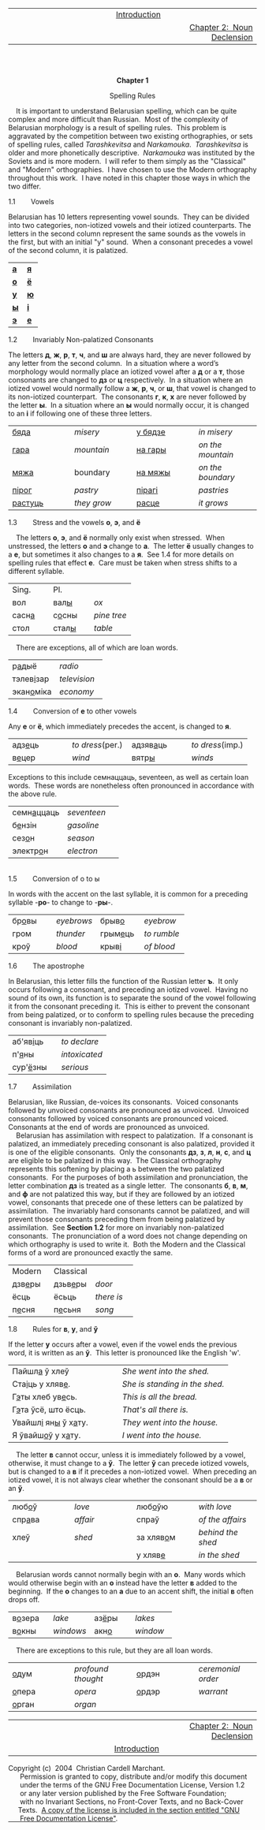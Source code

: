 <div style="text-align: center;">

<div style="text-align: left;">

<span style="font-weight: bold;"></span>

<table>
<colgroup>
<col style="width: 33%" />
<col style="width: 33%" />
<col style="width: 33%" />
</colgroup>
<tbody>
<tr class="odd">
<td>                                       <br />
</td>
<td style="text-align: center;"><a href="introduction.html">Introduction</a></td>
<td style="text-align: right;"><br />
</td>
</tr>
<tr class="even">
<td><br />
</td>
<td style="text-align: center;"><br />
</td>
<td style="text-align: right;"><a href="chapter2.html">Chapter 2:  Noun Declension<br />
</a></td>
</tr>
</tbody>
</table>

<span style="font-weight: bold;"></span>

</div>

<div style="text-align: left;">

<span style="font-weight: bold;"></span>  
<span style="font-weight: bold;"></span>  
<span style="font-weight: bold;"></span>

</div>

<span style="font-weight: bold;"><span class="small"><span class="small"></span></span>Chapter
1</span>  
  
Spelling Rules  

</div>

  
    It is important to understand Belarusian spelling, which can be
quite complex and more difficult than Russian.  Most of the complexity
of Belarusian morphology is a result of spelling rules.  This problem is
aggravated by the competition between two existing orthographies, or
sets of spelling rules, called
<span style="font-style: italic;">Tarashkevitsa</span> and
<span style="font-style: italic;">Narkamouka</span>. 
<span style="font-style: italic;">Tarashkevitsa</span> is older and more
phonetically descriptive. 
<span style="font-style: italic;">Narkamouka</span> was instituted by
the Soviets and is more modern.  I will refer to them simply as the
"Classical" and "Modern" orthographies.  I have chosen to use the Modern
orthography throughout this work.  I have noted in this chapter those
ways in which the two differ.  
  
  
1.1        Vowels  
  
Belarusian has 10 letters representing vowel sounds.  They can be
divided into two categories, non-iotized vowels and their iotized
counterparts. The letters in the second column represent the same sounds
as the vowels in the first, but with an initial "y" sound.  When a
consonant precedes a vowel of the second column, it is palatized.  
  

<table>
<colgroup>
<col style="width: 50%" />
<col style="width: 50%" />
</colgroup>
<tbody>
<tr class="odd">
<td><a href="soundsch1/a.wav"><span style="font-weight: bold;">а</span><br />
</a></td>
<td><a href="soundsch1/ya.wav"><span style="font-weight: bold;">я</span><br />
</a></td>
</tr>
<tr class="even">
<td><a href="soundsch1/o.wav"><span style="font-weight: bold;">о</span><br />
</a></td>
<td><a href="soundsch1/yo.wav"><span style="font-weight: bold;">ё</span></a><br />
</td>
</tr>
<tr class="odd">
<td><a href="soundsch1/u.wav"><span style="font-weight: bold;">у</span></a><br />
</td>
<td><a href="soundsch1/yu.wav"><span style="font-weight: bold;">ю</span></a><br />
</td>
</tr>
<tr class="even">
<td><a href="soundsch1/y.wav"><span style="font-weight: bold;">ы</span></a><br />
</td>
<td><a href="soundsch1/i.wav"><span style="font-weight: bold;">і</span></a><br />
</td>
</tr>
<tr class="odd">
<td><a href="soundsch1/e.wav"><span style="font-weight: bold;">э</span></a><br />
</td>
<td><a href="soundsch1/ye.wav"><span style="font-weight: bold;">е</span></a><br />
</td>
</tr>
</tbody>
</table>

  
  
1.2        Invariably Non-palatized Consonants  
  
The letters <span style="font-weight: bold;">д</span>,
<span style="font-weight: bold;">ж</span>,
<span style="font-weight: bold;">р</span>,
<span style="font-weight: bold;">т</span>,
<span style="font-weight: bold;">ч</span>, and
<span style="font-weight: bold;">ш</span> are always hard, they are
never followed by any letter from the second column.  In a situation
where a word’s morphology would normally place an iotized vowel after a
<span style="font-weight: bold;">д</span> or a
<span style="font-weight: bold;">т</span>, those consonants are changed
to <span style="font-weight: bold;">дз</span> or
<span style="font-weight: bold;">ц</span> respectively.  In a situation
where an iotized vowel would normally follow a
<span style="font-weight: bold;">ж</span>,
<span style="font-weight: bold;">р</span>,
<span style="font-weight: bold;">ч</span>, or
<span style="font-weight: bold;">ш</span>, that vowel is changed to its
non-iotized counterpart.  The consonants
<span style="font-weight: bold;">г</span>,
<span style="font-weight: bold;">к</span>,
<span style="font-weight: bold;">х</span> are never followed by the
letter <span style="font-weight: bold;">ы</span>.  In a situation where
an <span style="font-weight: bold;">ы</span> would normally occur, it is
changed to an <span style="font-weight: bold;">і</span> if following one
of these three letters.  
  

<table>
<colgroup>
<col style="width: 25%" />
<col style="width: 25%" />
<col style="width: 25%" />
<col style="width: 25%" />
</colgroup>
<tbody>
<tr class="odd">
<td><a href="soundsch1/byada.wav">бяд<span style="text-decoration: underline;">а</span></a><br />
</td>
<td><span style="font-style: italic;">misery</span><br />
</td>
<td><a href="soundsch1/u_byadzye.wav">у бядз<span style="text-decoration: underline;">е</span></a><br />
</td>
<td><span style="font-style: italic;">in misery</span><br />
</td>
</tr>
<tr class="even">
<td><a href="soundsch1/hara.wav">гар<span style="text-decoration: underline;">а</span></a><br />
</td>
<td><span style="font-style: italic;">mountain</span><br />
</td>
<td><a href="soundsch1/na_hary.wav">на гар<span style="text-decoration: underline;">ы</span></a><br />
</td>
<td><span style="font-style: italic;">on the mountain</span><br />
</td>
</tr>
<tr class="odd">
<td><a href="soundsch1/myazha.wav">мяж<span style="text-decoration: underline;">а</span></a><br />
</td>
<td>boundary<br />
</td>
<td><a href="soundsch1/na_myazhy.wav">на мяж<span style="text-decoration: underline;">ы</span><br />
</a></td>
<td><span style="font-style: italic;">on the boundary</span><br />
</td>
</tr>
<tr class="even">
<td><a href="soundsch1/piroh.wav">пір<span style="text-decoration: underline;">о</span>г</a><br />
</td>
<td><span style="font-style: italic;">pastry</span><br />
</td>
<td><a href="soundsch1/pirahi.wav">піраг<span style="text-decoration: underline;">і</span></a><br />
</td>
<td><span style="font-style: italic;">pastries</span><br />
</td>
</tr>
<tr class="odd">
<td><a href="soundsch1/rastuts.wav">раст<span style="text-decoration: underline;">у</span>ць</a><br />
</td>
<td><span style="font-style: italic;">they grow</span><br />
</td>
<td><a href="soundsch1/rastse.wav">расц<span style="text-decoration: underline;">е</span></a><br />
</td>
<td><span style="font-style: italic;">it grows</span><br />
</td>
</tr>
</tbody>
</table>

  
  
1.3        Stress and the vowels
<span style="font-weight: bold;">о</span>,
<span style="font-weight: bold;">э</span>, and
<span style="font-weight: bold;">ё</span>  
  
    The letters <span style="font-weight: bold;">о</span>,
<span style="font-weight: bold;">э</span>, and
<span style="font-weight: bold;">ё</span> normally only exist when
stressed.  When unstressed, the letters
<span style="font-weight: bold;">о</span> and
<span style="font-weight: bold;">э </span>change to
<span style="font-weight: bold;">а</span>.  The letter
<span style="font-weight: bold;">ё</span> usually changes to a
<span style="font-weight: bold;">е</span>, but sometimes it also changes
to a <span style="font-weight: bold;">я</span>.  See 1.4 for more
details on spelling rules that effect
<span style="font-weight: bold;">е</span>.  Care must be taken when
stress shifts to a different syllable.  
  

<table>
<colgroup>
<col style="width: 33%" />
<col style="width: 33%" />
<col style="width: 33%" />
</colgroup>
<tbody>
<tr class="odd">
<td>Sing.<br />
</td>
<td>Pl.<br />
</td>
<td><br />
</td>
</tr>
<tr class="even">
<td>вол<br />
</td>
<td>вал<span style="text-decoration: underline;">ы</span><br />
</td>
<td><span style="font-style: italic;">ox</span><br />
</td>
</tr>
<tr class="odd">
<td>сасн<span style="text-decoration: underline;">а</span><br />
</td>
<td>с<span style="text-decoration: underline;">о</span>сны<br />
</td>
<td><span style="font-style: italic;">pine tree</span><br />
</td>
</tr>
<tr class="even">
<td>стол<br />
</td>
<td>стал<span style="text-decoration: underline;">ы</span><br />
</td>
<td><span style="font-style: italic;">table</span><br />
</td>
</tr>
</tbody>
</table>

  
  
    There are exceptions, all of which are loan words.  
  

<table>
<colgroup>
<col style="width: 50%" />
<col style="width: 50%" />
</colgroup>
<tbody>
<tr class="odd">
<td>р<span style="text-decoration: underline;">а</span>дыё<br />
</td>
<td><span style="font-style: italic;">radio</span><br />
</td>
</tr>
<tr class="even">
<td>тэлев<span style="text-decoration: underline;">і</span>зар<br />
</td>
<td><span style="font-style: italic;">television</span><br />
</td>
</tr>
<tr class="odd">
<td>экан<span style="text-decoration: underline;">о</span>міка<br />
</td>
<td><span style="font-style: italic;">economy</span><br />
</td>
</tr>
</tbody>
</table>

  
  
1.4        Conversion of <span style="font-weight: bold;">е</span> to
other vowels  
  
Any <span style="font-weight: bold;">е</span> or
<span style="font-weight: bold;">ё</span>, which immediately precedes
the accent, is changed to <span style="font-weight: bold;">я</span>.  
<span style="font-weight: bold;">  
  
</span>

<table>
<colgroup>
<col style="width: 25%" />
<col style="width: 25%" />
<col style="width: 25%" />
<col style="width: 25%" />
</colgroup>
<tbody>
<tr class="odd">
<td>адз<span style="text-decoration: underline;">е</span>ць<br />
</td>
<td><span style="font-style: italic;">to dress</span>(per.)<br />
</td>
<td>адзяв<span style="text-decoration: underline;">а</span>ць<br />
</td>
<td><span style="font-style: italic;">to dress</span>(imp.)<br />
</td>
</tr>
<tr class="even">
<td>в<span style="text-decoration: underline;">е</span>цер<br />
</td>
<td><span style="font-style: italic;">wind</span><br />
</td>
<td>вятр<span style="text-decoration: underline;">ы</span><br />
</td>
<td><span style="font-style: italic;">winds</span><br />
</td>
</tr>
</tbody>
</table>

<span style="font-weight: bold;"></span>  
  
Exceptions to this include семнаццаць, seventeen, as well as certain
loan words.  These words are nonetheless often pronounced in accordance
with the above rule.  
  

<table>
<colgroup>
<col style="width: 50%" />
<col style="width: 50%" />
</colgroup>
<tbody>
<tr class="odd">
<td>семн<span style="text-decoration: underline;">а</span>ццаць<br />
</td>
<td><span style="font-style: italic;">seventeen</span><br />
</td>
</tr>
<tr class="even">
<td>б<span style="text-decoration: underline;">е</span>нзін<br />
</td>
<td><span style="font-style: italic;">gasoline</span><br />
</td>
</tr>
<tr class="odd">
<td>сез<span style="text-decoration: underline;">о</span>н<br />
</td>
<td><span style="font-style: italic;">season</span><br />
</td>
</tr>
<tr class="even">
<td>электр<span style="text-decoration: underline;">о</span>н<br />
</td>
<td><span style="font-style: italic;">electron</span><br />
</td>
</tr>
</tbody>
</table>

  
                  
1.5        Conversion of о to ы  
  
In words with the accent on the last syllable, it is common for a
preceding syllable -<span style="font-weight: bold;">ро</span>- to
change to -<span style="font-weight: bold;">ры</span>-.  
  

<table>
<colgroup>
<col style="width: 25%" />
<col style="width: 25%" />
<col style="width: 25%" />
<col style="width: 25%" />
</colgroup>
<tbody>
<tr class="odd">
<td>бр<span style="text-decoration: underline;">о</span>вы<br />
</td>
<td><span style="font-style: italic;">eyebrows</span><br />
</td>
<td>брыв<span style="text-decoration: underline;">о</span><br />
</td>
<td><span style="font-style: italic;">eyebrow</span><br />
</td>
</tr>
<tr class="even">
<td>гром<br />
</td>
<td><span style="font-style: italic;">thunder</span><br />
</td>
<td>грым<span style="text-decoration: underline;">е</span>ць<br />
</td>
<td><span style="font-style: italic;">to rumble</span><br />
</td>
</tr>
<tr class="odd">
<td>кроў<br />
</td>
<td><span style="font-style: italic;">blood</span><br />
</td>
<td>крыв<span style="text-decoration: underline;">і</span><br />
</td>
<td><span style="font-style: italic;">of blood</span><br />
</td>
</tr>
</tbody>
</table>

  
  
1.6        The apostrophe  
  
In Belarusian, this letter fills the function of the Russian letter
<span style="font-weight: bold;">ъ</span>.  It only occurs following a
consonant, and preceding an iotized vowel.  Having no sound of its own,
its function is to separate the sound of the vowel following it from the
consonant preceding it.  This is either to prevent the consonant from
being palatized, or to conform to spelling rules because the preceding
consonant is invariably non-palatized.  
  

<table>
<colgroup>
<col style="width: 50%" />
<col style="width: 50%" />
</colgroup>
<tbody>
<tr class="odd">
<td>аб'яв<span style="text-decoration: underline;">і</span>ць<br />
</td>
<td><span style="font-style: italic;">to declare</span><br />
</td>
</tr>
<tr class="even">
<td>п'<span style="text-decoration: underline;">я</span>ны<br />
</td>
<td><span style="font-style: italic;">intoxicated</span><br />
</td>
</tr>
<tr class="odd">
<td>сур'<span style="text-decoration: underline;">ё</span>зны<br />
</td>
<td><span style="font-style: italic;">serious</span><br />
</td>
</tr>
</tbody>
</table>

  
  
1.7        Assimilation  
  
Belarusian, like Russian, de-voices its consonants.  Voiced consonants
followed by unvoiced consonants are pronounced as unvoiced.  Unvoiced
consonants followed by voiced consonants are pronounced voiced. 
Consonants at the end of words are pronounced as unvoiced.  
    Belarusian has assimilation with respect to palatization.  If a
consonant is palatized, an immediately preceding consonant is also
palatized, provided it is one of the eligible consonants.  Only the
consonants <span style="font-weight: bold;">дз</span>,
<span style="font-weight: bold;">з</span>,
<span style="font-weight: bold;">л</span>,
<span style="font-weight: bold;">н</span>,
<span style="font-weight: bold;">с</span>, and
<span style="font-weight: bold;">ц</span> are eligible to be palatized
in this way.  The Classical orthography represents this softening by
placing a ь between the two palatized consonants.  For the purposes of
both assimilation and pronunciation, the letter combination
<span style="font-weight: bold;">дз</span> is treated as a single
letter.  The consonants <span style="font-weight: bold;">б</span>,
<span style="font-weight: bold;">в</span>,
<span style="font-weight: bold;">м</span>, and
<span style="font-weight: bold;">ф</span> are not palatized this way,
but if they are followed by an iotized vowel, consonants that precede
one of these letters can be palatized by assimilation.  The invariably
hard consonants cannot be palatized, and will prevent those consonants
preceding them from being palatized by assimilation.  See
<span style="font-weight: bold;">Section 1.2</span> for more on
invariably non-palatized consonants.  The pronunciation of a word does
not change depending on which orthography is used to write it.  Both the
Modern and the Classical forms of a word are pronounced exactly the
same.  
  

<table>
<colgroup>
<col style="width: 33%" />
<col style="width: 33%" />
<col style="width: 33%" />
</colgroup>
<tbody>
<tr class="odd">
<td>Modern<br />
</td>
<td>Classical<br />
</td>
<td><br />
</td>
</tr>
<tr class="even">
<td>дзв<span style="text-decoration: underline;">е</span>ры<br />
</td>
<td>дзьв<span style="text-decoration: underline;">е</span>ры<br />
</td>
<td><span style="font-style: italic;">door</span><br />
</td>
</tr>
<tr class="odd">
<td>ёсць<br />
</td>
<td>ёсьць<br />
</td>
<td><span style="font-style: italic;">there is</span><br />
</td>
</tr>
<tr class="even">
<td>п<span style="text-decoration: underline;">е</span>сня<br />
</td>
<td>п<span style="text-decoration: underline;">е</span>сьня<br />
</td>
<td><span style="font-style: italic;">song</span><br />
</td>
</tr>
</tbody>
</table>

  
  
1.8        Rules for <span style="font-weight: bold;">в</span>,
<span style="font-weight: bold;">у</span>, and
<span style="font-weight: bold;">ў</span>  
  
If the letter <span style="font-weight: bold;">у</span> occurs after a
vowel, even if the vowel ends the previous word, it is written as an
<span style="font-weight: bold;">ў</span>.  This letter is pronounced
like the English 'w'.  
  

<table>
<colgroup>
<col style="width: 50%" />
<col style="width: 50%" />
</colgroup>
<tbody>
<tr class="odd">
<td>Пайшл<span style="text-decoration: underline;">а</span> ў хлеў<br />
</td>
<td><span style="font-style: italic;">She went into the shed.</span><br />
</td>
</tr>
<tr class="even">
<td>Ста<span style="text-decoration: underline;">і</span>ць у хляв<span style="text-decoration: underline;">е</span>.<br />
</td>
<td><span style="font-style: italic;">She is standing in the shed.</span><br />
</td>
</tr>
<tr class="odd">
<td>Г<span style="text-decoration: underline;">э</span>ты хлеб ув<span style="text-decoration: underline;">е</span>сь.<br />
</td>
<td><span style="font-style: italic;">This is all the bread.</span><br />
</td>
</tr>
<tr class="even">
<td>Г<span style="text-decoration: underline;">э</span>та ўсё, што ёсць.<br />
</td>
<td><span style="font-style: italic;">That's all there is.</span><br />
</td>
</tr>
<tr class="odd">
<td>Увайшл<span style="text-decoration: underline;">і</span> ян<span style="text-decoration: underline;">ы</span> ў х<span style="text-decoration: underline;">а</span>ту.<br />
</td>
<td><span style="font-style: italic;">They went into the house.</span><br />
</td>
</tr>
<tr class="even">
<td><span style="font-style: italic;"><span style="font-style: italic;"></span></span>Я ўвайш<span style="text-decoration: underline;">о</span>ў у х<span style="text-decoration: underline;">а</span>ту.<br />
</td>
<td><span style="font-style: italic;">I went into the house.</span><br />
</td>
</tr>
</tbody>
</table>

  
  
    The letter <span style="font-weight: bold;">в</span> cannot occur,
unless it is immediately followed by a vowel, otherwise, it must change
to a <span style="font-weight: bold;">ў</span>.  The letter
<span style="font-weight: bold;">ў</span> can precede iotized vowels,
but is changed to a <span style="font-weight: bold;">в</span> if it
precedes a non-iotized vowel.  When preceding an iotized vowel, it is
not always clear whether the consonant should be a
<span style="font-weight: bold;">в</span> or an
<span style="font-weight: bold;">ў</span>.  
  

<table>
<colgroup>
<col style="width: 25%" />
<col style="width: 25%" />
<col style="width: 25%" />
<col style="width: 25%" />
</colgroup>
<tbody>
<tr class="odd">
<td>люб<span style="text-decoration: underline;">о</span>ў<br />
</td>
<td><span style="font-style: italic;">love</span><br />
</td>
<td><span style="font-style: italic;"><span style="font-style: italic;"><span style="font-style: italic;"><span style="font-style: italic;"></span></span></span></span>люб<span style="text-decoration: underline;">о</span>ўю<br />
</td>
<td><span style="font-style: italic;">with love</span><br />
</td>
</tr>
<tr class="even">
<td>спр<span style="text-decoration: underline;">а</span>ва<br />
</td>
<td><span style="font-style: italic;">affair</span><br />
</td>
<td>спраў<br />
</td>
<td><span style="font-style: italic;">of the affairs</span><br />
</td>
</tr>
<tr class="odd">
<td>хлеў<br />
</td>
<td><span style="font-style: italic;">shed</span><br />
</td>
<td>за хляв<span style="text-decoration: underline;">о</span>м<br />
</td>
<td><span style="font-style: italic;">behind the shed</span><br />
</td>
</tr>
<tr class="even">
<td><br />
</td>
<td><span style="font-style: italic;"></span><br />
</td>
<td>у хляв<span style="text-decoration: underline;">е</span><br />
</td>
<td><span style="font-style: italic;">in the shed</span><br />
</td>
</tr>
</tbody>
</table>

  
  
    Belarusian words cannot normally begin with an
<span style="font-weight: bold;">о</span>.  Many words which would
otherwise begin with an <span style="font-weight: bold;">о</span>
instead have the letter <span style="font-weight: bold;">в</span> added
to the beginning.  If the <span style="font-weight: bold;">о</span>
changes to an <span style="font-weight: bold;">а</span> due to an accent
shift, the initial <span style="font-weight: bold;">в</span> often drops
off.  
  

<table>
<colgroup>
<col style="width: 25%" />
<col style="width: 25%" />
<col style="width: 25%" />
<col style="width: 25%" />
</colgroup>
<tbody>
<tr class="odd">
<td>в<span style="text-decoration: underline;">о</span>зера<br />
</td>
<td><span style="font-style: italic;">lake</span><br />
</td>
<td>аз<span style="text-decoration: underline;">ё</span>ры<br />
</td>
<td><span style="font-style: italic;">lakes</span><br />
</td>
</tr>
<tr class="even">
<td>в<span style="text-decoration: underline;">о</span>кны<br />
</td>
<td><span style="font-style: italic;">windows</span><br />
</td>
<td>акн<span style="text-decoration: underline;">о</span><br />
</td>
<td><span style="font-style: italic;">window</span><br />
</td>
</tr>
</tbody>
</table>

  
  
    There are exceptions to this rule, but they are all loan words.  
  

<table>
<colgroup>
<col style="width: 25%" />
<col style="width: 25%" />
<col style="width: 25%" />
<col style="width: 25%" />
</colgroup>
<tbody>
<tr class="odd">
<td><span style="text-decoration: underline;">о</span>дум<br />
</td>
<td><span style="font-style: italic;">profound thought</span><br />
</td>
<td><span style="text-decoration: underline;">о</span>рдэн<br />
</td>
<td><span style="font-style: italic;">ceremonial order</span><br />
</td>
</tr>
<tr class="even">
<td><span style="text-decoration: underline;">о</span>пера<br />
</td>
<td><span style="font-style: italic;">opera</span><br />
</td>
<td><span style="text-decoration: underline;">о</span>рдэр<br />
</td>
<td><span style="font-style: italic;">warrant</span><br />
</td>
</tr>
<tr class="odd">
<td><span style="text-decoration: underline;">о</span>рган<br />
</td>
<td><span style="font-style: italic;">organ</span><br />
</td>
<td><br />
</td>
<td><br />
</td>
</tr>
</tbody>
</table>

  

<table>
<colgroup>
<col style="width: 33%" />
<col style="width: 33%" />
<col style="width: 33%" />
</colgroup>
<tbody>
<tr class="odd">
<td>                                      <br />
</td>
<td style="text-align: center;"><br />
</td>
<td style="text-align: right;"><a href="chapter2.html">Chapter 2:  Noun Declension</a><br />
</td>
</tr>
<tr class="even">
<td><br />
</td>
<td style="text-align: center;"><a href="introduction.html">Introduction<br />
</a></td>
<td style="text-align: right;"><br />
</td>
</tr>
</tbody>
</table>

  
  
  
  
  
  
  
  
  
  
  
  
  
  
  
  
  
  
  
  
  
  
  
Copyright (c)  2004  Christian Cardell Marchant.  
      Permission is granted to copy, distribute and/or modify this
document  
      under the terms of the GNU Free Documentation License, Version
1.2  
      or any later version published by the Free Software Foundation;  
      with no Invariant Sections, no Front-Cover Texts, and no
Back-Cover  
     Texts.  [A copy of the license is included in the section entitled
"GNU  
      Free Documentation License"](gnufreedl.html).
